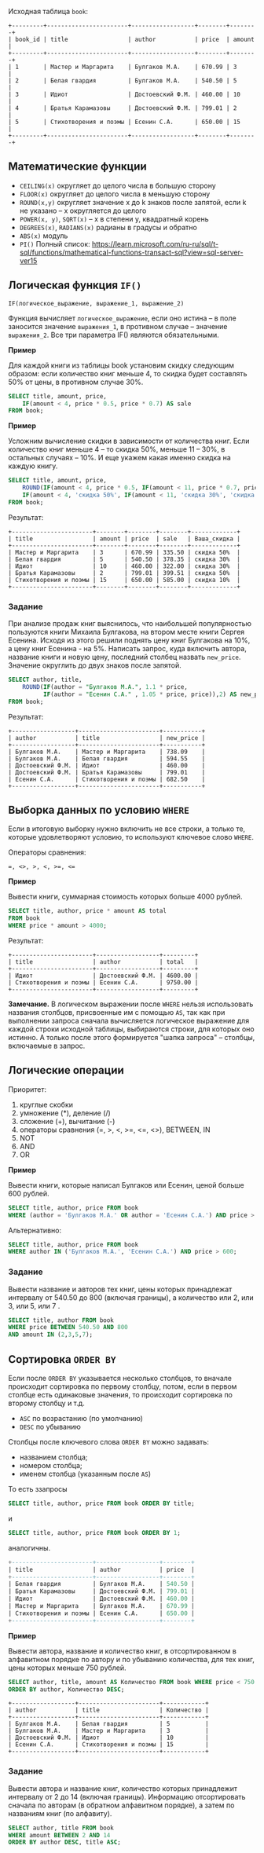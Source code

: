 Исходная таблица `book`:
```
+---------+-----------------------+------------------+--------+--------+
| book_id | title                 | author           | price  | amount |
+---------+-----------------------+------------------+--------+--------+
| 1       | Мастер и Маргарита    | Булгаков М.А.    | 670.99 | 3      |
| 2       | Белая гвардия         | Булгаков М.А.    | 540.50 | 5      |
| 3       | Идиот                 | Достоевский Ф.М. | 460.00 | 10     |
| 4       | Братья Карамазовы     | Достоевский Ф.М. | 799.01 | 2      |
| 5       | Стихотворения и поэмы | Есенин С.А.      | 650.00 | 15     |
+---------+-----------------------+------------------+--------+--------+
```
## Mатематические функции
* `CEILING(x)` округляет до целого числа в большую сторону
* `FLOOR(x)` округляет до  целого числа в меньшую сторону
* `ROUND(x,y)` округляет значение x до k знаков после запятой, если k не указано – x округляется до целого
* `POWER(x, y)`, `SQRT(x)` – x в степени y, квадратный корень
* `DEGREES(x)`, `RADIANS(x)` радианы в градусы и обратно
* `ABS(x)` модуль
* `PI()`
Полный список: https://learn.microsoft.com/ru-ru/sql/t-sql/functions/mathematical-functions-transact-sql?view=sql-server-ver15

## Логическая функция `IF()`
```
IF(логическое_выражение, выражение_1, выражение_2)
```
Функция вычисляет `логическое_выражение`, если оно истина – в поле заносится значение `выражения_1`, 
в противном случае –  значение `выражения_2`. Все три параметра IF() являются обязательными.

**Пример**

Для каждой книги из таблицы book установим скидку следующим образом: если количество книг меньше 4, то скидка будет составлять 50% от цены, в противном случае 30%.
```SQL
SELECT title, amount, price, 
    IF(amount < 4, price * 0.5, price * 0.7) AS sale
FROM book;
```

**Пример**

Усложним вычисление скидки в зависимости от количества книг. Если количество книг меньше 4 – то скидка 50%, меньше 11 – 30%, в остальных случаях – 10%. 
И еще укажем какая именно скидка на каждую книгу.
```SQL
SELECT title, amount, price,
    ROUND(IF(amount < 4, price * 0.5, IF(amount < 11, price * 0.7, price * 0.9)), 2) AS sale,
    IF(amount < 4, 'скидка 50%', IF(amount < 11, 'скидка 30%', 'скидка 10%')) AS Ваша_скидка
FROM book;
```
Результат:
```
+-----------------------+--------+--------+--------+-------------+
| title                 | amount | price  | sale   | Ваша_скидка |
+-----------------------+--------+--------+--------+-------------+
| Мастер и Маргарита    | 3      | 670.99 | 335.50 | скидка 50%  |
| Белая гвардия         | 5      | 540.50 | 378.35 | скидка 30%  |
| Идиот                 | 10     | 460.00 | 322.00 | скидка 30%  |
| Братья Карамазовы     | 2      | 799.01 | 399.51 | скидка 50%  |
| Стихотворения и поэмы | 15     | 650.00 | 585.00 | скидка 10%  |
+-----------------------+--------+--------+--------+-------------+
```
### Задание
При анализе продаж книг выяснилось, что наибольшей популярностью пользуются книги Михаила Булгакова, на втором месте книги Сергея Есенина. 
Исходя из этого решили поднять цену книг Булгакова на 10%, а цену книг Есенина - на 5%. 
Написать запрос, куда включить автора, название книги и новую цену, последний столбец назвать `new_price`. 
Значение округлить до двух знаков после запятой.
```SQL
SELECT author, title, 
    ROUND(IF(author = "Булгаков М.А.", 1.1 * price,
          IF(author = "Есенин С.А." , 1.05 * price, price)),2) AS new_price
FROM book;
```
Результат:
```
+------------------+-----------------------+-----------+
| author           | title                 | new_price |
+------------------+-----------------------+-----------+
| Булгаков М.А.    | Мастер и Маргарита    | 738.09    |
| Булгаков М.А.    | Белая гвардия         | 594.55    |
| Достоевский Ф.М. | Идиот                 | 460.00    |
| Достоевский Ф.М. | Братья Карамазовы     | 799.01    |
| Есенин С.А.      | Стихотворения и поэмы | 682.50    |
+------------------+-----------------------+-----------+
```
## Выборка данных по условию `WHERE`
Если в итоговую выборку нужно включить не все строки, а только те, которые удовлетворяют условию, то используют ключевое слово `WHERE`.

Операторы сравнения: 
```
=, <>, >, <, >=, <=
```
**Пример**

Вывести книги, суммарная стоимость которых больше 4000 рублей.
```SQL
SELECT title, author, price * amount AS total
FROM book
WHERE price * amount > 4000;
```
Результат:
```
+-----------------------+------------------+---------+
| title                 | author           | total   |
+-----------------------+------------------+---------+
| Идиот                 | Достоевский Ф.М. | 4600.00 |
| Стихотворения и поэмы | Есенин С.А.      | 9750.00 |
+-----------------------+------------------+---------+
```
**Замечание.** В логическом выражении после `WHERE` нельзя использовать названия столбцов, присвоенные им с помощью `AS`,  так как при выполнении запроса сначала вычисляется логическое выражение для каждой строки исходной таблицы, выбираются строки, для которых оно истинно. А только после этого формируется "шапка запроса" – столбцы, включаемые в запрос.

## Логические операции
Приоритет:
1. круглые скобки
2. умножение  (\*),  деление (/)
3. сложение  (+), вычитание (-)
4. операторы сравнения (=, >, <, >=, <=, <>), BETWEEN, IN
5. NOT
6. AND
7. OR

**Пример**

Вывести книги, которые написал Булгаков или Есенин, ценой больше 600 рублей.
```SQL
SELECT title, author, price FROM book
WHERE (author = 'Булгаков М.А.' OR author = 'Есенин С.А.') AND price > 600;
```
Альтернативно:
```SQL
SELECT title, author, price FROM book
WHERE author IN ('Булгаков М.А.', 'Есенин С.А.') AND price > 600;
```
### Задание
Вывести название и авторов тех книг, цены которых принадлежат интервалу от 540.50 до 800 (включая границы),  а количество или 2, или 3, или 5, или 7 .
```SQL
SELECT title, author FROM book
WHERE price BETWEEN 540.50 AND 800 
AND amount IN (2,3,5,7);
```
## Сортировка `ORDER BY`
Если после `ORDER BY` указывается несколько столбцов, то вначале происходит сортировка по первому столбцу, потом, если в первом столбце есть одинаковые значения,
то происходит сортировка по второму столбцу и т.д.
* `ASC` по возрастанию (по умолчанию)
* `DESC` по убыванию

Столбцы после ключевого слова `ORDER BY` можно задавать:
* названием столбца;
* номером столбца;
* именем столбца (указанным после `AS`)

То есть ззапросы
```SQL
SELECT title, author, price FROM book ORDER BY title;
```
и
```SQL
SELECT title, author, price FROM book ORDER BY 1;
```
аналогичны.
```SQL
+-----------------------+------------------+--------+
| title                 | author           | price  |
+-----------------------+------------------+--------+
| Белая гвардия         | Булгаков М.А.    | 540.50 |
| Братья Карамазовы     | Достоевский Ф.М. | 799.01 |
| Идиот                 | Достоевский Ф.М. | 460.00 |
| Мастер и Маргарита    | Булгаков М.А.    | 670.99 |
| Стихотворения и поэмы | Есенин С.А.      | 650.00 |
+-----------------------+------------------+--------+
```
**Пример**

Вывести автора, название и количество книг, в отсортированном в алфавитном порядке по автору и по убыванию количества, для тех книг, цены которых меньше 750 рублей.
```SQL
SELECT author, title, amount AS Количество FROM book WHERE price < 750
ORDER BY author, Количество DESC;
```
```
+------------------+-----------------------+------------+
| author           | title                 | Количество |
+------------------+-----------------------+------------+
| Булгаков М.А.    | Белая гвардия         | 5          |
| Булгаков М.А.    | Мастер и Маргарита    | 3          |
| Достоевский Ф.М. | Идиот                 | 10         |
| Есенин С.А.      | Стихотворения и поэмы | 15         |
+------------------+-----------------------+------------+
```
### Задание
Вывести  автора и название  книг, количество которых принадлежит интервалу от 2 до 14 (включая границы). Информацию  отсортировать сначала по авторам (в обратном алфавитном порядке), а затем по названиям книг (по алфавиту).
```SQL
SELECT author, title FROM book
WHERE amount BETWEEN 2 AND 14
ORDER BY author DESC, title ASC;
```
